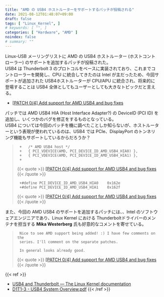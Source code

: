 ```yaml
---
title: "AMD の USB4 ホストルーターをサポートするパッチが投稿される"
date: 2021-08-12T01:48:07+09:00
draft: false
tags: [ "Linux_Kernel", ]
# keywords: [ "", ]
categories: [ "Hardware", "AMD" ]
noindex: false
# summary: ""
---
```


Linux-USB メーリングリストに AMD の USB4 ホストルーター (ホストコントローラー) のサポートを追加するパッチが投稿された。  
USB4 は Thunderbolt 3 のプロトコルをベースに実装されており、これまでコントローラーを開発し、CPU に統合してきたのは Intel が主だったため、今回サポートが追加された USB4ホストルーターが CPU/APU に統合され、将来的に登場することは USB4 全体としてもユーザーとしても大きなトピックだと言える。  

 * [[PATCH 0/4] Add support for AMD USB4 and bug fixes](https://lore.kernel.org/linux-usb/YQgK9fQoI35P0yLf@lahna/T/#md7c47c816215c73b2d7e08e58b9532d5c5c4c9d0)

パッチでは AMD USB4 HIA (Host Interface Adapter?) の DeviceID (PCI ID) を追加し、いくつかのバグを修正をするものとなっている。  
USB4 については今回のパッチを機に調べたことしか知らないが、ホストルーターという表現が使われているのは、USB4 では PCIe、DisplayPort のトンネリング機能もサポートしているからだろうか？  

 > 		+	/* AMD USB4 host */
 > 		+	{ PCI_VDEVICE(AMD, PCI_DEVICE_ID_AMD_USB4_HIA0) },
 > 		+	{ PCI_VDEVICE(AMD, PCI_DEVICE_ID_AMD_USB4_HIA1) },
 > 		+
 >
 > {{< quote >}} [[PATCH 0/4] Add support for AMD USB4 and bug fixes](https://lore.kernel.org/linux-usb/YQgK9fQoI35P0yLf@lahna/T/#m6374365dcf16ecc112db3a29e4e8d64cc19abba5) {{< /quote >}}
 >
 > 		+#define PCI_DEVICE_ID_AMD_USB4_HIA0	0x162e
 > 		+#define PCI_DEVICE_ID_AMD_USB4_HIA1	0x162f
 >
 > {{< quote >}} [[PATCH 0/4] Add support for AMD USB4 and bug fixes](https://lore.kernel.org/linux-usb/YQgK9fQoI35P0yLf@lahna/T/#m6374365dcf16ecc112db3a29e4e8d64cc19abba5) {{< /quote >}}

また、今回の AMD USB4 のサポートを追加するパッチには、、Intel のソフトウェアエンジニアであり、Linux Kernel における Thunderboltドライバーのメンテナを担当する **Mika Westerberg** 氏も好意的なコメントを寄せている。  

 > 		
 > 		Nice to see AMD support being added! :) I have few comments on the
 > 		series. I'll comment on the separate patches.
 > 		
 > 		In general looks already good.
 >
 > {{< quote >}} [[PATCH 0/4] Add support for AMD USB4 and bug fixes](https://lore.kernel.org/linux-usb/YQgK9fQoI35P0yLf@lahna/T/#m39a3f8b4c04569832cef86d14d72a2872a02158c) {{< /quote >}}


{{< ref >}}
 * [USB4 and Thunderbolt — The Linux Kernel documentation](https://www.kernel.org/doc/html/latest/admin-guide/thunderbolt.html)
 * [D1T1-3 - USB4 System Overview.pdf](https://www.usb.org/sites/default/files/D1T1-3%20-%20USB4%20System%20Overview.pdf)
{{< /ref >}}

